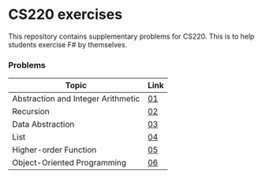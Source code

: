 # CS220 exercises

This repository contains supplementary problems for CS220. This is to help
students exercise F# by themselves.

### Problems

| Topic                              | Link     |
| ---                                | ---      |
| Abstraction and Integer Arithmetic | [01](01) |
| Recursion                          | [02](02) |
| Data Abstraction                   | [03](03) |
| List                               | [04](04) |
| Higher-order Function              | [05](05) |
| Object-Oriented Programming        | [06](06) |
